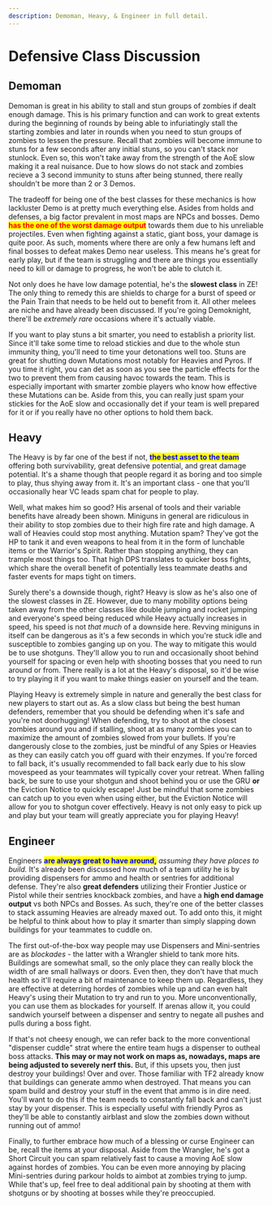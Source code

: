 ```yaml
---
description: Demoman, Heavy, & Engineer in full detail.
---
```


# Defensive Class Discussion

## Demoman

Demoman is great in his ability to stall and stun groups of zombies if dealt enough damage. This is his primary function and can work to great extents during the beginning of rounds by being able to infuriatingly stall the starting zombies and later in rounds when you need to stun groups of zombies to lessen the pressure. Recall that zombies will become immune to stuns for a few seconds after any initial stuns, so you can't stack nor stunlock. Even so, this won't take away from the strength of the AoE slow making it a real nuisance. Due to how slows do not stack and zombies recieve a 3 second immunity to stuns after being stunned, there really shouldn't be more than 2 or 3 Demos.

The tradeoff for being one of the best classes for these mechanics is how lackluster Demo is at pretty much everything else. Asides from holds and defenses, a big factor prevalent in most maps are NPCs and bosses. Demo <mark style="color:red;">**has the one of the worst damage output**</mark> towards them due to his unreliable projectiles. Even when fighting against a static, giant boss, your damage is quite poor. As such, moments where there are only a few humans left and final bosses to defeat makes Demo near useless. This means he's great for early play, but if the team is struggling and there are things you essentially need to kill or damage to progress, he won't be able to clutch it.

Not only does he have low damage potential, he's the **slowest class** in ZE! The only thing to remedy this are shields to charge for a burst of speed or the Pain Train that needs to be held out to benefit from it. All other melees are niche and have already been discussed. If you're going Demoknight, there'll be _extremely rare_ occasions where it's actually viable.

If you want to play stuns a bit smarter, you need to establish a priority list. Since it'll take some time to reload stickies and due to the whole stun immunity thing, you'll need to time your detonations well too. Stuns are great for shutting down Mutations most notably for Heavies and Pyros. If you time it right, you can det as soon as you see the particle effects for the two to prevent them from causing havoc towards the team. This is especially important with smarter zombie players who know how effective these Mutations can be. Aside from this, you can really just spam your stickies for the AoE slow and occasionally det if your team is well prepared for it or if you really have no other options to hold them back.

## Heavy

The Heavy is by far one of the best if not, <mark style="color:blue;">**the best asset to the team**</mark> offering both survivability, great defensive potential, and great damage potential. It's a shame though that people regard it as boring and too simple to play, thus shying away from it. It's an important class - one that you'll occasionally hear VC leads spam chat for people to play.

Well, what makes him so good? His arsenal of tools and their variable benefits have already been shown. Miniguns in general are ridiculous in their ability to stop zombies due to their high fire rate and high damage. A wall of Heavies could stop most anything. Mutation spam? They've got the HP to tank it and even weapons to heal from it in the form of lunchable items or the Warrior's Spirit. Rather than stopping anything, they can trample most things too. That high DPS translates to quicker boss fights, which share the overall benefit of potentially less teammate deaths and faster events for maps tight on timers.

Surely there's a downside though, right? Heavy is slow as he's also one of the slowest classes in ZE. However, due to many mobility options being taken away from the other classes like double jumping and rocket jumping and everyone's speed being reduced while Heavy actually increases in speed, his speed is not _that much_ of a downside here. Revving miniguns in itself can be dangerous as it's a few seconds in which you're stuck idle and susceptible to zombies ganging up on you. The way to mitigate this would be to use shotguns. They'll allow you to run and occasionally shoot behind yourself for spacing or even help with shooting bosses that you need to run around or from. There really is a lot at the Heavy's disposal, so it'd be wise to try playing it if you want to make things easier on yourself and the team.

Playing Heavy is extremely simple in nature and generally the best class for new players to start out as. As a slow class but being the best human defenders, remember that you should be defending when it's safe and you're not doorhugging! When defending, try to shoot at the closest zombies around you and if stalling, shoot at as many zombies you can to maximize the amount of zombies slowed from your bullets. If you're dangerously close to the zombies, just be mindful of any Spies or Heavies as they can easily catch you off guard with their enzymes. If you're forced to fall back, it's usually recommended to fall back early due to his slow movespeed as your teammates will typically cover your retreat. When falling back, be sure to use your shotgun and shoot behind you or use the GRU **or** the Eviction Notice to quickly escape! Just be mindful that some zombies can catch up to you even when using either, but the Eviction Notice will allow for you to shotgun cover effectively. Heavy is not only easy to pick up and play but your team will greatly appreciate you for playing Heavy!

## Engineer

Engineers <mark style="color:blue;">**are always great to have around,**</mark> _assuming they have places to build._ It's already been discussed how much of a team utility he is by providing dispensers for ammo and health or sentries for additional defense. They're also **great defenders** utilizing their Frontier Justice or Pistol while their sentries knockback zombies, and have a **high end damage output** vs both NPCs and Bosses. As such, they're one of the better classes to stack assuming Heavies are already maxed out. To add onto this, it might be helpful to think about how to play it smarter than simply slapping down buildings for your teammates to cuddle on.

The first out-of-the-box way people may use Dispensers and Mini-sentries are as _blockades_ - the latter with a Wrangler shield to tank more hits. Buildings are somewhat small, so the only place they can really block the width of are small hallways or doors. Even then, they don't have that much health so it'll require a bit of maintenance to keep them up. Regardless, they are effective at deterring hordes of zombies while up and can even halt Heavy's using their Mutation to try and run to you. More unconventionally, you can use them as blockades for yourself. If arenas allow it, you could sandwich yourself between a dispenser and sentry to negate all pushes and pulls during a boss fight.

If that's not cheesy enough, we can refer back to the more conventional "dispenser cuddle" strat where the entire team hugs a dispenser to outheal boss attacks. **This may or may not work on maps as, nowadays, maps are being adjusted to severely nerf this.** But, if this upsets you, then just destroy your buildings! Over and over. Those familiar with TF2 already know that buildings can generate ammo when destroyed. That means you can spam build and destroy your stuff in the event that ammo is in dire need. You'll want to do this if the team needs to constantly fall back and can't just stay by your dispenser. This is especially useful with friendly Pyros as they'll be able to constantly airblast and slow the zombies down without running out of ammo!

Finally, to further embrace how much of a blessing or curse Engineer can be, recall the items at your disposal. Aside from the Wrangler, he's got a Short Circuit you can spam relatively fast to cause a moving AoE slow against hordes of zombies. You can be even more annoying by placing Mini-sentries during parkour holds to aimbot at zombies trying to jump. While that's up, feel free to deal additional pain by shooting at them with shotguns or by shooting at bosses while they're preoccupied.
